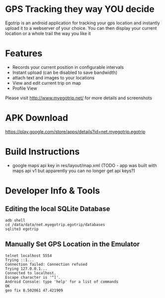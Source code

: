 GPS Tracking they way YOU decide
================================

Egotrip is an android application for tracking your gps location and instantly upload it to a webserver of your choice. You can then display your current location or a whole trail the way you like it


Features
========


 *  Records your current position in configurable intervals
 *  Instant upload (can be disabled to save bandwidth)
 *  attach text and images to your locations
 *  View and edit current trip on map
 *  Profile View

Please visit http://www.myegotrip.net/ for more details and screenshots

APK Download
============

https://play.google.com/store/apps/details?id=net.myegotrip.egotrip


Build Instructions
==================

 * google maps api key in res/layout/map.xml (TODO - app was built with maps api v1 but apparently you can no longer get api keys?)
 

Developer Info & Tools
======================

Editing the local SQLite Database
---------------------------------

	adb shell
	cd /data/data/net.myegotrip.egotrip/databases
	sqlite3 egotrip

Manually Set GPS Location in the Emulator
-----------------------------------------

	telnet localhost 5554
	Trying ::1...
	Connection failed: Connection refused
	Trying 127.0.0.1...
	Connected to localhost.
	Escape character is '^]'.
	Android Console: type 'help' for a list of commands
	OK
	geo fix 8.502061 47.421909

